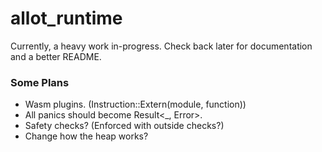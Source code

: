 # allot_runtime

Currently, a heavy work in-progress. Check back later for documentation and a better README.

### Some Plans

- Wasm plugins. (Instruction::Extern(module, function))
- All panics should become Result<_, Error>.
- Safety checks? (Enforced with outside checks?)
- Change how the heap works?
